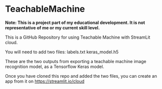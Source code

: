 # TeachableMachine

**Note: This is a project part of my educational development. It is not representative of me or my current skill level.**

This is a GitHub Repository for using Teachable Machine with StreamLit cloud. 

You will need to add two files: 
labels.txt 
keras_model.h5 

These are the two outputs from exporting a teachable machine image recognition model, as a Tensorflow Keras model. 

Once you have cloned this repo and added the two files, you can create an app from it on https://streamlit.io/cloud
